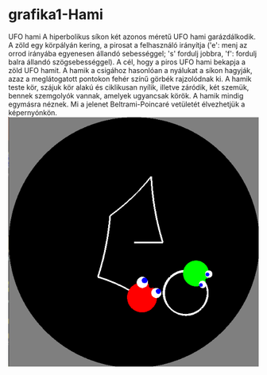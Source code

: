 # grafika1-Hami
UFO hami
A hiperbolikus síkon két azonos méretű UFO hami garázdálkodik. A zöld egy körpályán kering, a pirosat a felhasználó irányítja ('e': menj az orrod irányába egyenesen állandó sebességgel; 's' fordulj jobbra, 'f': fordulj balra állandó szögsebességgel). A cél, hogy a piros UFO hami bekapja a zöld UFO hamit. A hamik a csigához hasonlóan a nyálukat a síkon hagyják, azaz a meglátogatott pontokon fehér színű görbék rajzolódnak ki. A hamik teste kör, szájuk kör alakú és ciklikusan nyílik, illetve záródik, két szemük, bennek szemgolyók vannak, amelyek ugyancsak körök. A hamik mindig egymásra néznek. Mi a jelenet Beltrami-Poincaré vetületét élvezhetjük a képernyónkön.
![UFO hami](picture.png)

